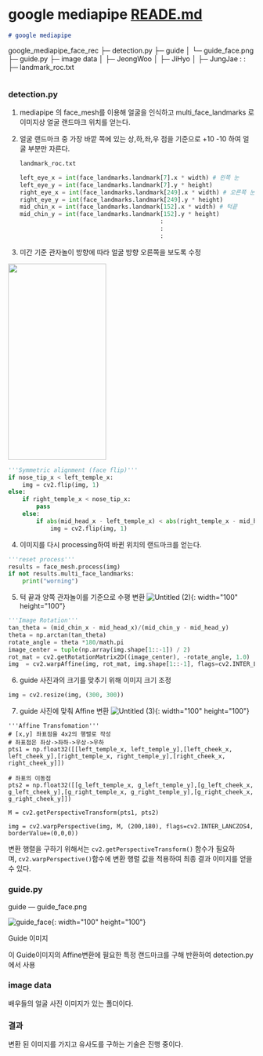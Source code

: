 # google mediapipe [READE.md](README.md)

```markdown
# google mediapipe

```
google_mediapipe_face_rec
├─ detection.py
├─ guide
│  └─ guide_face.png
├─ guide.py
├─ image data
│  ├─ JeongWoo
│  ├─ JiHyo
│  ├─ JungJae
		:
		:
├─ landmark_roc.txt

```
```

### **detection.py**

1. mediapipe 의 face_mesh를 이용해 얼굴을 인식하고 multi_face_landmarks 로 이미지상 얼굴 랜드마크 위치를 얻는다.
2. 얼굴 랜드마크 중 가장 바깥 쪽에 있는 상,하,좌,우 점을 기준으로 +10 -10 하여 얼굴 부분만 자른다.
    
    ```python
    landmark_roc.txt
    
    left_eye_x = int(face_landmarks.landmark[7].x * width) # 왼쪽 눈
    left_eye_y = int(face_landmarks.landmark[7].y * height)
    right_eye_x = int(face_landmarks.landmark[249].x * width) # 오른쪽 눈
    right_eye_y = int(face_landmarks.landmark[249].y * height)
    mid_chin_x = int(face_landmarks.landmark[152].x * width) # 턱끝
    mid_chin_y = int(face_landmarks.landmark[152].y * height)
    										:
    										:
    										:
    ```
    
3. 미간 기준 관자놀이 방향에 따라 얼굴 방향 오른쪽을 보도록 수정
<img src=https://user-images.githubusercontent.com/87513112/201913441-287896c3-be2b-4f5a-b437-c1534f9ca258.png  width="200" height="400"/>

```python
'''Symmetric alignment (face flip)'''
if nose_tip_x < left_temple_x:
    img = cv2.flip(img, 1)
else:
    if right_temple_x < nose_tip_x:
        pass
    else:
        if abs(mid_head_x - left_temple_x) < abs(right_temple_x - mid_head_x): # 왼쪽방향 얼굴 x축 반전
            img = cv2.flip(img, 1)
```

4. 이미지를 다시 processing하여 바뀐 위치의 랜드마크를 얻는다.

```python
'''reset process'''
results = face_mesh.process(img)
if not results.multi_face_landmarks:
    print("worning")
```

5. 턱 끝과 양쪽 관자놀이를 기준으로 수평 변환
![Untitled (2)](https://user-images.githubusercontent.com/87513112/201913457-be03c506-6746-4c4f-8ceb-87969fdab011.png){: width="100" height="100"}

```python
'''Image Rotation'''
tan_theta = (mid_chin_x - mid_head_x)/(mid_chin_y - mid_head_y)
theta = np.arctan(tan_theta)
rotate_angle = theta *180/math.pi
image_center = tuple(np.array(img.shape[1::-1]) / 2)
rot_mat = cv2.getRotationMatrix2D((image_center), -rotate_angle, 1.0)
img  = cv2.warpAffine(img, rot_mat, img.shape[1::-1], flags=cv2.INTER_LANCZOS4, borderValue=(0,0,0))
```

6. guide 사진과의 크기를 맞추기 위해 이미지 크기 조정

```python
img = cv2.resize(img, (300, 300))
```

7. guide 사진에 맞춰 Affine 변환
![Untitled (3)](https://user-images.githubusercontent.com/87513112/201913501-05b8c7bd-645e-477e-ad9c-cbdbc7267016.png){: width="100" height="100"}

```
'''Affine Transfomation'''
# [x,y] 좌표점을 4x2의 행렬로 작성
# 좌표점은 좌상->좌하->우상->우하
pts1 = np.float32([[left_temple_x, left_temple_y],[left_cheek_x, left_cheek_y],[right_temple_x, right_temple_y],[right_cheek_x, right_cheek_y]])

# 좌표의 이동점
pts2 = np.float32([[g_left_temple_x, g_left_temple_y],[g_left_cheek_x, g_left_cheek_y],[g_right_temple_x, g_right_temple_y],[g_right_cheek_x, g_right_cheek_y]])

M = cv2.getPerspectiveTransform(pts1, pts2)

img = cv2.warpPerspective(img, M, (200,180), flags=cv2.INTER_LANCZOS4, borderValue=(0,0,0))
```

변환 행렬을 구하기 위해서는 `cv2.getPerspectiveTransform()`
함수가 필요하며, `cv2.warpPerspective()`함수에 변환 행렬 값을 적용하여 최종 결과 이미지를 얻을 수 있다.

### guide.py

guide — guide_face.png

![guide_face](https://user-images.githubusercontent.com/87513112/201913277-6f4d1955-cc32-4cbc-bf07-f156c150684c.png){: width="100" height="100"}

Guide 이미지

이 Guide이미지의 Affine변환에 필요한 특정 랜드마크를 구해 반환하여 detection.py에서 사용

### image data

배우들의 얼굴 사진 이미지가 있는 폴더이다.

### 결과

변환 된 이미지를 가지고 유사도를 구하는 기술은 진행 중이다.
